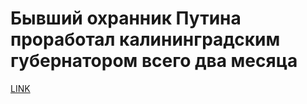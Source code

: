 # Бывший охранник Путина проработал калининградским губернатором всего два месяца



[LINK](https://varlamov.ru/2002937.html)